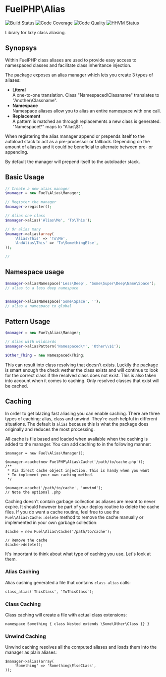 # FuelPHP\\Alias

[![Build Status](https://travis-ci.org/fuelphp/alias.png?branch=master)](https://travis-ci.org/fuelphp/alias)
[![Code Coverage](https://scrutinizer-ci.com/g/fuelphp/alias/badges/coverage.png?b=master)](https://scrutinizer-ci.com/g/fuelphp/alias/?branch=master)
[![Code Quality](https://scrutinizer-ci.com/g/fuelphp/alias/badges/quality-score.png?b=master)](https://scrutinizer-ci.com/g/fuelphp/alias/?branch=master)
[![HHVM Status](http://hhvm.h4cc.de/badge/fuelphp/alias.svg)](http://hhvm.h4cc.de/package/fuelphp/alias)

Library for lazy class aliasing.

## Synopsys

Within FuelPHP class aliases are used to provide easy access to namespaced classes and facilitate
class inheritance injection.

The package exposes an alias manager which lets you create 3 types of aliases:

* __Literal__<br/>A one-to-one translation. Class "Namespaced\\Classname" translates to "Another\\Classname".
* __Namespace__<br/>Namespace aliases allow you to alias an entire namespace with one call.
* __Replacement__<br/>A pattern is matched an through replacements a new class is generated. "Namespace\\*" maps to "Alias\\$1".

When registering the alias manager append or prepends itself to the autoload stack to act as a pre-processor or fallback. Depending on the amount of aliases and it could be beneficial to alternate between pre- or appending.

By default the manager will prepend itself to the autoloader stack.


## Basic Usage

```php
// Create a new alias manager
$manager = new Fuel\Alias\Manager;

// Register the manager
$manager->register();

// Alias one class
$manager->alias('Alias\Me', 'To\This');

// Or alias many
$manager->alias(array(
	'Alias\This' => 'To\Me',
	'AndAlias\This' => 'To\SomethingElse',
));

//
```

## Namespace usage

```php
$manager->aliasNamespace('Less\Deep', 'Some\Super\Deep\Name\Space');
// alias to a less deep namespace


$manager->aliasNamespace('Some\Space', '');
// alias a namespace to global
```

## Pattern Usage



```php
$manager = new Fuel\Alias\Manager;

// Alias with wildcards
$manager->aliasPattern('Namespaced\*', 'Other\\$1');

$Other_Thing = new Namespaced\Thing;
```

This can result into class resolving that doesn't exists. Luckily the package is smart enough the check wether the class exists and will continue to look for the correct class if the resolved class does not exist. This is also taken into account when it comes to caching. Only resolved classes that exist will be cached.

## Caching

In order to get blazing fast aliasing you can enable caching. There are three types of caching: alias, class and unwind. They're each helpful in different situations. The default is `alias` because this is what the package does originally and reduces the most processing.

All cache is file based and loaded when available when the caching is added to the manager. You can add caching to in the following manner:

```
$manager = new Fuel\Alias\Manager();

$manager->cache(new FuelPHP\Alias\Cache('/path/to/cache.php'));
/**
 * Via direct cache object injection. This is handy when you want
 * To implement your own caching method.
 */

$manager->cache('/path/to/cache', 'unwind');
// Note the optional .php
```

Caching doesn't contain garbage collection as aliases are meant to never expire. It should however be part of your deploy routine to delete the cache files. If you do want a cache routine, feel free to use the `Fuel\Alias\Cache::delete` method to remove the cache manually or implemented in your own garbage collection:

```
$cache = new Fuel\Alias\Cache('/path/to/cache');

// Remove the cache
$cache->delete();
```

It's important to think about what type of caching you use. Let's look at them.

### Alias Caching

Alias cashing generated a file that contains `class_alias` calls:

```
class_alias('ThisClass', 'ToThisClass`);
```

### Class Caching

Class caching will create a file with actual class extensions:

```
namespace Something { class Nested extends \Some\Other\Class {} }
```

### Unwind Caching

Unwind caching resolves all the computed aliases and loads them into the manager as plain aliases:

```
$manager->alias(array(
	'Something' => 'Something\ElseCLass',
));
```

